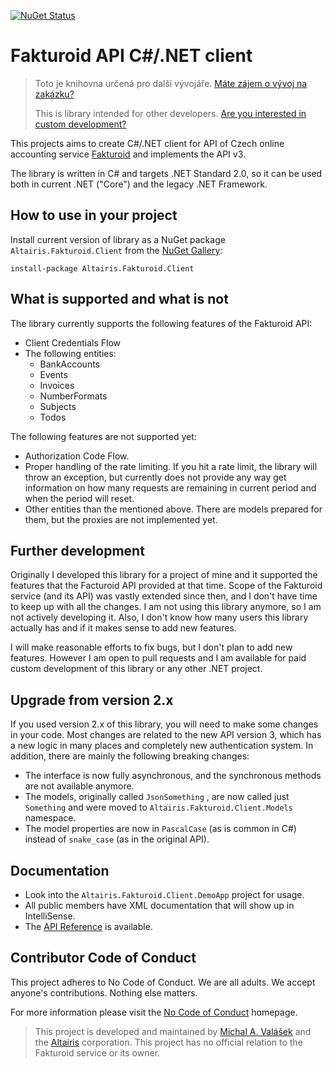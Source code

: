 [![NuGet Status](https://img.shields.io/nuget/v/Altairis.Fakturoid.Client.svg?style=flat-square&label=nuget)](https://www.nuget.org/packages/Altairis.Fakturoid.Client/)

# Fakturoid API C#/.NET client

> Toto je knihovna určená pro další vývojáře. 
> [Máte zájem o vývoj na zakázku?](DEVELOPMENT.md)
>
> This is library intended for other developers. 
> [Are you interested in custom development?](DEVELOPMENT.md)

This projects aims to create C#/.NET client for API of Czech online accounting service [Fakturoid](http://www.fakturoid.cz) and implements the API v3.

The library is written in C# and targets .NET Standard 2.0, so it can be used both in current .NET ("Core") and the legacy .NET Framework.

## How to use in your project

Install current version of library as a NuGet package `Altairis.Fakturoid.Client` from the [NuGet Gallery](http://www.nuget.org):

    install-package Altairis.Fakturoid.Client

## What is supported and what is not

The library currently supports the following features of the Fakturoid API:

* Client Credentials Flow
* The following entities:
  * BankAccounts
  * Events
  * Invoices
  * NumberFormats
  * Subjects
  * Todos

The following features are not supported yet:

* Authorization Code Flow.
* Proper handling of the rate limiting. If you hit a rate limit, the library will throw an exception, but currently does not provide any way get information on how many requests are remaining in current period and when the period will reset.
* Other entities than the mentioned above. There are models prepared for them, but the proxies are not implemented yet.

## Further development

Originally I developed this library for a project of mine and it supported the features that the Facturoid API provided at that time. Scope of the Fakturoid service (and its API) was vastly extended since then, and I don't have time to keep up with all the changes. I am not using this library anymore, so I am not actively developing it. Also, I don't know how many users this library actually has and if it makes sense to add new features. 

I will make reasonable efforts to fix bugs, but I don't plan to add new features. However I am open to pull requests and I am available for paid custom development of this library or any other .NET project.

## Upgrade from version 2.x

If you used version 2.x of this library, you will need to make some changes in your code. Most changes are related to the new API version 3, which has a new logic in many places and completely new authentication system. In addition, there are mainly the following breaking changes:

* The interface is now fully asynchronous, and the synchronous methods are not available anymore.
* The models, originally called `JsonSomething` , are now called just `Something` and were moved to `Altairis.Fakturoid.Client.Models` namespace.
* The model properties are now in `PascalCase` (as is common in C#) instead of `snake_case` (as in the original API).

## Documentation

* Look into the `Altairis.Fakturoid.Client.DemoApp` project for usage.
* All public members have XML documentation that will show up in IntelliSense.
* The [API Reference](API-Reference.md) is available.

## Contributor Code of Conduct

This project adheres to No Code of Conduct. We are all adults. We accept anyone's contributions. Nothing else matters.

For more information please visit the [No Code of Conduct](https://github.com/domgetter/NCoC) homepage.

> This project is developed and maintained by [Michal A. Valášek](http://www.rider.cz) and the [Altairis](http://www.altairis.cz) corporation. This project has no official relation to the Fakturoid service or its owner.